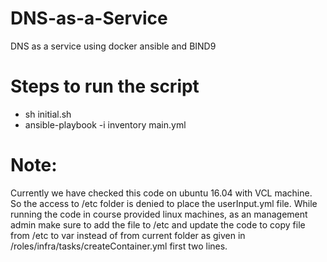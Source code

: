 # DNS-as-a-Service
DNS as a service using docker ansible and BIND9

# Steps to run the script
 - sh initial.sh
 - ansible-playbook -i inventory main.yml
 
# Note: 
Currently we have checked this code on ubuntu 16.04 with VCL machine. So the access to /etc folder is denied to place the userInput.yml file. While running the code in course provided linux machines, as an management admin make sure to add the file to /etc and update the code to copy file from /etc to var instead of from current folder as given in /roles/infra/tasks/createContainer.yml first two lines.
